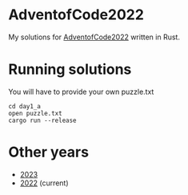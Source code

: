 # AdventofCode2022

My solutions for [AdventofCode2022](https://adventofcode.com/2022) written in Rust.

# Running solutions

You will have to provide your own puzzle.txt

```shell
cd day1_a
open puzzle.txt
cargo run --release
```

# Other years

- [2023](https://github.com/S222em/AdventofCode2023)
- [2022](https://github.com/S222em/AdventofCode2022) (current)
